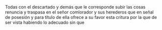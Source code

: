 Todas con el descartado y demás que le corresponde subir las cosas renuncia y traspasa en el señor comlorador y sus herederos que en señal de posesión y para título de ella ofrece a su favor esta critura por la que de ser vista habiendo lo adecuado sin que